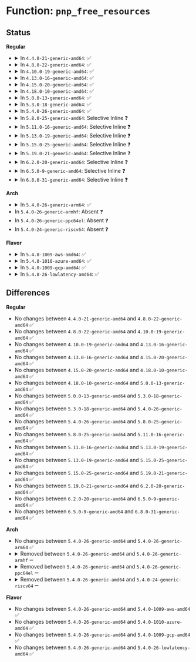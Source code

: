 # Function: <code>pnp_free_resources</code>

## Status
<b>Regular</b>
<ul>
<li>
<details>
<summary>In <code>4.4.0-21-generic-amd64</code>: ✅</summary>

```c
void pnp_free_resources(struct pnp_dev * dev)
```

```json
{
  "name": "pnp_free_resources",
  "collision_type": "Unique Global",
  "inline_type": "No",
  "funcs": [
    {
      "addr": 18446744071583789088,
      "name": "pnp_free_resources",
      "external": true,
      "loc": "drivers/pnp/core.c:121",
      "file": "drivers/pnp/core.c",
      "inline": "seen, unknown",
      "caller_inline": [],
      "caller_func": [
        "drivers/pnp/core.c:pnp_release_device",
        "drivers/pnp/manager.c:pnp_init_resources"
      ]
    }
  ],
  "symbols": [
    {
      "addr": 18446744071583789088,
      "name": "pnp_free_resources",
      "section": ".text",
      "bind": "STB_GLOBAL",
      "size": 102
    }
  ]
}
```
</details>
</li>
<li>
<details>
<summary>In <code>4.8.0-22-generic-amd64</code>: ✅</summary>

```c
void pnp_free_resources(struct pnp_dev * dev)
```

```json
{
  "name": "pnp_free_resources",
  "collision_type": "Unique Global",
  "inline_type": "No",
  "funcs": [
    {
      "addr": 18446744071584115248,
      "name": "pnp_free_resources",
      "external": true,
      "loc": "drivers/pnp/core.c:121",
      "file": "drivers/pnp/core.c",
      "inline": "seen, unknown",
      "caller_inline": [],
      "caller_func": [
        "drivers/pnp/core.c:pnp_release_device",
        "drivers/pnp/manager.c:pnp_init_resources"
      ]
    }
  ],
  "symbols": [
    {
      "addr": 18446744071584115248,
      "name": "pnp_free_resources",
      "section": ".text",
      "bind": "STB_GLOBAL",
      "size": 113
    }
  ]
}
```
</details>
</li>
<li>
<details>
<summary>In <code>4.10.0-19-generic-amd64</code>: ✅</summary>

```c
void pnp_free_resources(struct pnp_dev * dev)
```

```json
{
  "name": "pnp_free_resources",
  "collision_type": "Unique Global",
  "inline_type": "No",
  "funcs": [
    {
      "addr": 18446744071584263248,
      "name": "pnp_free_resources",
      "external": true,
      "loc": "drivers/pnp/core.c:121",
      "file": "drivers/pnp/core.c",
      "inline": "seen, unknown",
      "caller_inline": [],
      "caller_func": [
        "drivers/pnp/core.c:pnp_release_device",
        "drivers/pnp/manager.c:pnp_init_resources"
      ]
    }
  ],
  "symbols": [
    {
      "addr": 18446744071584263248,
      "name": "pnp_free_resources",
      "section": ".text",
      "bind": "STB_GLOBAL",
      "size": 113
    }
  ]
}
```
</details>
</li>
<li>
<details>
<summary>In <code>4.13.0-16-generic-amd64</code>: ✅</summary>

```c
void pnp_free_resources(struct pnp_dev * dev)
```

```json
{
  "name": "pnp_free_resources",
  "collision_type": "Unique Global",
  "inline_type": "No",
  "funcs": [
    {
      "addr": 18446744071584341296,
      "name": "pnp_free_resources",
      "external": true,
      "loc": "drivers/pnp/core.c:121",
      "file": "drivers/pnp/core.c",
      "inline": "seen, unknown",
      "caller_inline": [],
      "caller_func": [
        "drivers/pnp/core.c:pnp_release_device",
        "drivers/pnp/manager.c:pnp_init_resources"
      ]
    }
  ],
  "symbols": [
    {
      "addr": 18446744071584341296,
      "name": "pnp_free_resources",
      "section": ".text",
      "bind": "STB_GLOBAL",
      "size": 114
    }
  ]
}
```
</details>
</li>
<li>
<details>
<summary>In <code>4.15.0-20-generic-amd64</code>: ✅</summary>

```c
void pnp_free_resources(struct pnp_dev * dev)
```

```json
{
  "name": "pnp_free_resources",
  "collision_type": "Unique Global",
  "inline_type": "No",
  "funcs": [
    {
      "addr": 18446744071584746912,
      "name": "pnp_free_resources",
      "external": true,
      "loc": "drivers/pnp/core.c:122",
      "file": "drivers/pnp/core.c",
      "inline": "seen, unknown",
      "caller_inline": [],
      "caller_func": [
        "drivers/pnp/core.c:pnp_release_device",
        "drivers/pnp/manager.c:pnp_init_resources"
      ]
    }
  ],
  "symbols": [
    {
      "addr": 18446744071584746912,
      "name": "pnp_free_resources",
      "section": ".text",
      "bind": "STB_GLOBAL",
      "size": 114
    }
  ]
}
```
</details>
</li>
<li>
<details>
<summary>In <code>4.18.0-10-generic-amd64</code>: ✅</summary>

```c
void pnp_free_resources(struct pnp_dev * dev)
```

```json
{
  "name": "pnp_free_resources",
  "collision_type": "Unique Global",
  "inline_type": "No",
  "funcs": [
    {
      "addr": 18446744071584975376,
      "name": "pnp_free_resources",
      "external": true,
      "loc": "drivers/pnp/core.c:122",
      "file": "drivers/pnp/core.c",
      "inline": "seen, unknown",
      "caller_inline": [],
      "caller_func": [
        "drivers/pnp/core.c:pnp_release_device",
        "drivers/pnp/manager.c:pnp_init_resources"
      ]
    }
  ],
  "symbols": [
    {
      "addr": 18446744071584975376,
      "name": "pnp_free_resources",
      "section": ".text",
      "bind": "STB_GLOBAL",
      "size": 114
    }
  ]
}
```
</details>
</li>
<li>
<details>
<summary>In <code>5.0.0-13-generic-amd64</code>: ✅</summary>

```c
void pnp_free_resources(struct pnp_dev * dev)
```

```json
{
  "name": "pnp_free_resources",
  "collision_type": "Unique Global",
  "inline_type": "No",
  "funcs": [
    {
      "addr": 18446744071585080096,
      "name": "pnp_free_resources",
      "external": true,
      "loc": "drivers/pnp/core.c:122",
      "file": "drivers/pnp/core.c",
      "inline": "seen, unknown",
      "caller_inline": [],
      "caller_func": [
        "drivers/pnp/core.c:pnp_release_device",
        "drivers/pnp/manager.c:pnp_init_resources"
      ]
    }
  ],
  "symbols": [
    {
      "addr": 18446744071585080096,
      "name": "pnp_free_resources",
      "section": ".text",
      "bind": "STB_GLOBAL",
      "size": 114
    }
  ]
}
```
</details>
</li>
<li>
<details>
<summary>In <code>5.3.0-18-generic-amd64</code>: ✅</summary>

```c
void pnp_free_resources(struct pnp_dev * dev)
```

```json
{
  "name": "pnp_free_resources",
  "collision_type": "Unique Global",
  "inline_type": "No",
  "funcs": [
    {
      "addr": 18446744071585284624,
      "name": "pnp_free_resources",
      "external": true,
      "loc": "drivers/pnp/core.c:122",
      "file": "drivers/pnp/core.c",
      "inline": "seen, unknown",
      "caller_inline": [],
      "caller_func": [
        "drivers/pnp/core.c:pnp_release_device",
        "drivers/pnp/manager.c:pnp_init_resources"
      ]
    }
  ],
  "symbols": [
    {
      "addr": 18446744071585284624,
      "name": "pnp_free_resources",
      "section": ".text",
      "bind": "STB_GLOBAL",
      "size": 104
    }
  ]
}
```
</details>
</li>
<li>
<details>
<summary>In <code>5.4.0-26-generic-amd64</code>: ✅</summary>

```c
void pnp_free_resources(struct pnp_dev * dev)
```

```json
{
  "name": "pnp_free_resources",
  "collision_type": "Unique Global",
  "inline_type": "No",
  "funcs": [
    {
      "addr": 18446744071585422592,
      "name": "pnp_free_resources",
      "external": true,
      "loc": "drivers/pnp/core.c:122",
      "file": "drivers/pnp/core.c",
      "inline": "seen, unknown",
      "caller_inline": [],
      "caller_func": [
        "drivers/pnp/core.c:pnp_release_device",
        "drivers/pnp/manager.c:pnp_init_resources"
      ]
    }
  ],
  "symbols": [
    {
      "addr": 18446744071585422592,
      "name": "pnp_free_resources",
      "section": ".text",
      "bind": "STB_GLOBAL",
      "size": 104
    }
  ]
}
```
</details>
</li>
<li>
<details>
<summary>In <code>5.8.0-25-generic-amd64</code>: Selective Inline ❓</summary>

```c
void pnp_free_resources(struct pnp_dev * dev)
```

```json
{
  "name": "pnp_free_resources",
  "collision_type": "Unique Global",
  "inline_type": "Selective",
  "funcs": [
    {
      "addr": 18446744071586137746,
      "name": "pnp_free_resources",
      "external": true,
      "loc": "drivers/pnp/core.c:122",
      "file": "drivers/pnp/core.c",
      "inline": "not declared, inlined",
      "caller_inline": [
        "drivers/pnp/core.c:pnp_release_device"
      ],
      "caller_func": [
        "drivers/pnp/manager.c:pnp_init_resources"
      ]
    }
  ],
  "symbols": [
    {
      "addr": 18446744071586138352,
      "name": "pnp_free_resources",
      "section": ".text",
      "bind": "STB_GLOBAL",
      "size": 104
    }
  ]
}
```
</details>
</li>
<li>
<details>
<summary>In <code>5.11.0-16-generic-amd64</code>: Selective Inline ❓</summary>

```c
void pnp_free_resources(struct pnp_dev * dev)
```

```json
{
  "name": "pnp_free_resources",
  "collision_type": "Unique Global",
  "inline_type": "Selective",
  "funcs": [
    {
      "addr": 18446744071586256722,
      "name": "pnp_free_resources",
      "external": true,
      "loc": "drivers/pnp/core.c:122",
      "file": "drivers/pnp/core.c",
      "inline": "not declared, inlined",
      "caller_inline": [
        "drivers/pnp/core.c:pnp_release_device"
      ],
      "caller_func": [
        "drivers/pnp/manager.c:pnp_init_resources"
      ]
    }
  ],
  "symbols": [
    {
      "addr": 18446744071586257328,
      "name": "pnp_free_resources",
      "section": ".text",
      "bind": "STB_GLOBAL",
      "size": 104
    }
  ]
}
```
</details>
</li>
<li>
<details>
<summary>In <code>5.13.0-19-generic-amd64</code>: Selective Inline ❓</summary>

```c
void pnp_free_resources(struct pnp_dev * dev)
```

```json
{
  "name": "pnp_free_resources",
  "collision_type": "Unique Global",
  "inline_type": "Selective",
  "funcs": [
    {
      "addr": 18446744071586130754,
      "name": "pnp_free_resources",
      "external": true,
      "loc": "drivers/pnp/core.c:122",
      "file": "drivers/pnp/core.c",
      "inline": "not declared, inlined",
      "caller_inline": [
        "drivers/pnp/core.c:pnp_release_device"
      ],
      "caller_func": [
        "drivers/pnp/manager.c:pnp_init_resources"
      ]
    }
  ],
  "symbols": [
    {
      "addr": 18446744071586131360,
      "name": "pnp_free_resources",
      "section": ".text",
      "bind": "STB_GLOBAL",
      "size": 104
    }
  ]
}
```
</details>
</li>
<li>
<details>
<summary>In <code>5.15.0-25-generic-amd64</code>: Selective Inline ❓</summary>

```c
void pnp_free_resources(struct pnp_dev * dev)
```

```json
{
  "name": "pnp_free_resources",
  "collision_type": "Unique Global",
  "inline_type": "Selective",
  "funcs": [
    {
      "addr": 18446744071586631490,
      "name": "pnp_free_resources",
      "external": true,
      "loc": "drivers/pnp/core.c:110",
      "file": "drivers/pnp/core.c",
      "inline": "not declared, inlined",
      "caller_inline": [
        "drivers/pnp/core.c:pnp_release_device"
      ],
      "caller_func": [
        "drivers/pnp/manager.c:pnp_init_resources"
      ]
    }
  ],
  "symbols": [
    {
      "addr": 18446744071586632048,
      "name": "pnp_free_resources",
      "section": ".text",
      "bind": "STB_GLOBAL",
      "size": 104
    }
  ]
}
```
</details>
</li>
<li>
<details>
<summary>In <code>5.19.0-21-generic-amd64</code>: Selective Inline ❓</summary>

```c
void pnp_free_resources(struct pnp_dev * dev)
```

```json
{
  "name": "pnp_free_resources",
  "collision_type": "Unique Global",
  "inline_type": "Selective",
  "funcs": [
    {
      "addr": 18446744071587897266,
      "name": "pnp_free_resources",
      "external": true,
      "loc": "drivers/pnp/core.c:110",
      "file": "drivers/pnp/core.c",
      "inline": "not declared, inlined",
      "caller_inline": [
        "drivers/pnp/core.c:pnp_release_device"
      ],
      "caller_func": [
        "drivers/pnp/manager.c:pnp_init_resources"
      ]
    }
  ],
  "symbols": [
    {
      "addr": 18446744071587897888,
      "name": "pnp_free_resources",
      "section": ".text",
      "bind": "STB_GLOBAL",
      "size": 112
    }
  ]
}
```
</details>
</li>
<li>
<details>
<summary>In <code>6.2.0-20-generic-amd64</code>: Selective Inline ❓</summary>

```c
void pnp_free_resources(struct pnp_dev * dev)
```

```json
{
  "name": "pnp_free_resources",
  "collision_type": "Unique Global",
  "inline_type": "Selective",
  "funcs": [
    {
      "addr": 18446744071589246770,
      "name": "pnp_free_resources",
      "external": true,
      "loc": "drivers/pnp/core.c:110",
      "file": "drivers/pnp/core.c",
      "inline": "not declared, inlined",
      "caller_inline": [
        "drivers/pnp/core.c:pnp_release_device"
      ],
      "caller_func": [
        "drivers/pnp/manager.c:pnp_init_resources"
      ]
    }
  ],
  "symbols": [
    {
      "addr": 18446744071589247456,
      "name": "pnp_free_resources",
      "section": ".text",
      "bind": "STB_GLOBAL",
      "size": 112
    }
  ]
}
```
</details>
</li>
<li>
<details>
<summary>In <code>6.5.0-9-generic-amd64</code>: Selective Inline ❓</summary>

```c
void pnp_free_resources(struct pnp_dev * dev)
```

```json
{
  "name": "pnp_free_resources",
  "collision_type": "Unique Global",
  "inline_type": "Selective",
  "funcs": [
    {
      "addr": 18446744071589543522,
      "name": "pnp_free_resources",
      "external": true,
      "loc": "drivers/pnp/core.c:110",
      "file": "drivers/pnp/core.c",
      "inline": "not declared, inlined",
      "caller_inline": [
        "drivers/pnp/core.c:pnp_release_device"
      ],
      "caller_func": [
        "drivers/pnp/manager.c:pnp_init_resources"
      ]
    }
  ],
  "symbols": [
    {
      "addr": 18446744071589544208,
      "name": "pnp_free_resources",
      "section": ".text",
      "bind": "STB_GLOBAL",
      "size": 112
    }
  ]
}
```
</details>
</li>
<li>
<details>
<summary>In <code>6.8.0-31-generic-amd64</code>: Selective Inline ❓</summary>

```c
void pnp_free_resources(struct pnp_dev * dev)
```

```json
{
  "name": "pnp_free_resources",
  "collision_type": "Unique Global",
  "inline_type": "Selective",
  "funcs": [
    {
      "addr": 18446744071589851858,
      "name": "pnp_free_resources",
      "external": true,
      "loc": "drivers/pnp/core.c:110",
      "file": "drivers/pnp/core.c",
      "inline": "not declared, inlined",
      "caller_inline": [
        "drivers/pnp/core.c:pnp_release_device"
      ],
      "caller_func": [
        "drivers/pnp/manager.c:pnp_init_resources"
      ]
    }
  ],
  "symbols": [
    {
      "addr": 18446744071589852544,
      "name": "pnp_free_resources",
      "section": ".text",
      "bind": "STB_GLOBAL",
      "size": 112
    }
  ]
}
```
</details>
</li>
</ul>
<b>Arch</b>
<ul>
<li>
<details>
<summary>In <code>5.4.0-26-generic-arm64</code>: ✅</summary>

```c
void pnp_free_resources(struct pnp_dev * dev)
```

```json
{
  "name": "pnp_free_resources",
  "collision_type": "Unique Global",
  "inline_type": "No",
  "funcs": [
    {
      "addr": 18446603336497704424,
      "name": "pnp_free_resources",
      "external": true,
      "loc": "drivers/pnp/core.c:122",
      "file": "drivers/pnp/core.c",
      "inline": "seen, unknown",
      "caller_inline": [],
      "caller_func": [
        "drivers/pnp/core.c:pnp_release_device",
        "drivers/pnp/manager.c:pnp_init_resources"
      ]
    }
  ],
  "symbols": [
    {
      "addr": 18446603336497704424,
      "name": "pnp_free_resources",
      "section": ".text",
      "bind": "STB_GLOBAL",
      "size": 116
    }
  ]
}
```
</details>
</li>
<li>
In <code>5.4.0-26-generic-armhf</code>: Absent ❓
</li>
<li>
In <code>5.4.0-26-generic-ppc64el</code>: Absent ❓
</li>
<li>
In <code>5.4.0-24-generic-riscv64</code>: Absent ❓
</li>
</ul>
<b>Flavor</b>
<ul>
<li>
<details>
<summary>In <code>5.4.0-1009-aws-amd64</code>: ✅</summary>

```c
void pnp_free_resources(struct pnp_dev * dev)
```

```json
{
  "name": "pnp_free_resources",
  "collision_type": "Unique Global",
  "inline_type": "No",
  "funcs": [
    {
      "addr": 18446744071585185120,
      "name": "pnp_free_resources",
      "external": true,
      "loc": "drivers/pnp/core.c:122",
      "file": "drivers/pnp/core.c",
      "inline": "seen, unknown",
      "caller_inline": [],
      "caller_func": [
        "drivers/pnp/core.c:pnp_release_device",
        "drivers/pnp/manager.c:pnp_init_resources"
      ]
    }
  ],
  "symbols": [
    {
      "addr": 18446744071585185120,
      "name": "pnp_free_resources",
      "section": ".text",
      "bind": "STB_GLOBAL",
      "size": 104
    }
  ]
}
```
</details>
</li>
<li>
<details>
<summary>In <code>5.4.0-1010-azure-amd64</code>: ✅</summary>

```c
void pnp_free_resources(struct pnp_dev * dev)
```

```json
{
  "name": "pnp_free_resources",
  "collision_type": "Unique Global",
  "inline_type": "No",
  "funcs": [
    {
      "addr": 18446744071585137328,
      "name": "pnp_free_resources",
      "external": true,
      "loc": "drivers/pnp/core.c:122",
      "file": "drivers/pnp/core.c",
      "inline": "seen, unknown",
      "caller_inline": [],
      "caller_func": [
        "drivers/pnp/core.c:pnp_release_device",
        "drivers/pnp/manager.c:pnp_init_resources"
      ]
    }
  ],
  "symbols": [
    {
      "addr": 18446744071585137328,
      "name": "pnp_free_resources",
      "section": ".text",
      "bind": "STB_GLOBAL",
      "size": 104
    }
  ]
}
```
</details>
</li>
<li>
<details>
<summary>In <code>5.4.0-1009-gcp-amd64</code>: ✅</summary>

```c
void pnp_free_resources(struct pnp_dev * dev)
```

```json
{
  "name": "pnp_free_resources",
  "collision_type": "Unique Global",
  "inline_type": "No",
  "funcs": [
    {
      "addr": 18446744071585372992,
      "name": "pnp_free_resources",
      "external": true,
      "loc": "drivers/pnp/core.c:122",
      "file": "drivers/pnp/core.c",
      "inline": "seen, unknown",
      "caller_inline": [],
      "caller_func": [
        "drivers/pnp/core.c:pnp_release_device",
        "drivers/pnp/manager.c:pnp_init_resources"
      ]
    }
  ],
  "symbols": [
    {
      "addr": 18446744071585372992,
      "name": "pnp_free_resources",
      "section": ".text",
      "bind": "STB_GLOBAL",
      "size": 104
    }
  ]
}
```
</details>
</li>
<li>
<details>
<summary>In <code>5.4.0-26-lowlatency-amd64</code>: ✅</summary>

```c
void pnp_free_resources(struct pnp_dev * dev)
```

```json
{
  "name": "pnp_free_resources",
  "collision_type": "Unique Global",
  "inline_type": "No",
  "funcs": [
    {
      "addr": 18446744071585480336,
      "name": "pnp_free_resources",
      "external": true,
      "loc": "drivers/pnp/core.c:122",
      "file": "drivers/pnp/core.c",
      "inline": "seen, unknown",
      "caller_inline": [],
      "caller_func": [
        "drivers/pnp/core.c:pnp_release_device",
        "drivers/pnp/manager.c:pnp_init_resources"
      ]
    }
  ],
  "symbols": [
    {
      "addr": 18446744071585480336,
      "name": "pnp_free_resources",
      "section": ".text",
      "bind": "STB_GLOBAL",
      "size": 104
    }
  ]
}
```
</details>
</li>
</ul>

## Differences
<b>Regular</b>
<ul>
<li>
No changes between <code>4.4.0-21-generic-amd64</code> and <code>4.8.0-22-generic-amd64</code> ✅
</li>
<li>
No changes between <code>4.8.0-22-generic-amd64</code> and <code>4.10.0-19-generic-amd64</code> ✅
</li>
<li>
No changes between <code>4.10.0-19-generic-amd64</code> and <code>4.13.0-16-generic-amd64</code> ✅
</li>
<li>
No changes between <code>4.13.0-16-generic-amd64</code> and <code>4.15.0-20-generic-amd64</code> ✅
</li>
<li>
No changes between <code>4.15.0-20-generic-amd64</code> and <code>4.18.0-10-generic-amd64</code> ✅
</li>
<li>
No changes between <code>4.18.0-10-generic-amd64</code> and <code>5.0.0-13-generic-amd64</code> ✅
</li>
<li>
No changes between <code>5.0.0-13-generic-amd64</code> and <code>5.3.0-18-generic-amd64</code> ✅
</li>
<li>
No changes between <code>5.3.0-18-generic-amd64</code> and <code>5.4.0-26-generic-amd64</code> ✅
</li>
<li>
No changes between <code>5.4.0-26-generic-amd64</code> and <code>5.8.0-25-generic-amd64</code> ✅
</li>
<li>
No changes between <code>5.8.0-25-generic-amd64</code> and <code>5.11.0-16-generic-amd64</code> ✅
</li>
<li>
No changes between <code>5.11.0-16-generic-amd64</code> and <code>5.13.0-19-generic-amd64</code> ✅
</li>
<li>
No changes between <code>5.13.0-19-generic-amd64</code> and <code>5.15.0-25-generic-amd64</code> ✅
</li>
<li>
No changes between <code>5.15.0-25-generic-amd64</code> and <code>5.19.0-21-generic-amd64</code> ✅
</li>
<li>
No changes between <code>5.19.0-21-generic-amd64</code> and <code>6.2.0-20-generic-amd64</code> ✅
</li>
<li>
No changes between <code>6.2.0-20-generic-amd64</code> and <code>6.5.0-9-generic-amd64</code> ✅
</li>
<li>
No changes between <code>6.5.0-9-generic-amd64</code> and <code>6.8.0-31-generic-amd64</code> ✅
</li>
</ul>
<b>Arch</b>
<ul>
<li>
No changes between <code>5.4.0-26-generic-amd64</code> and <code>5.4.0-26-generic-arm64</code> ✅
</li>
<li>
<details>
<summary>Removed between <code>5.4.0-26-generic-amd64</code> and <code>5.4.0-26-generic-armhf</code> ➖</summary>

```c
void pnp_free_resources(struct pnp_dev * dev)
```
</details>
</li>
<li>
<details>
<summary>Removed between <code>5.4.0-26-generic-amd64</code> and <code>5.4.0-26-generic-ppc64el</code> ➖</summary>

```c
void pnp_free_resources(struct pnp_dev * dev)
```
</details>
</li>
<li>
<details>
<summary>Removed between <code>5.4.0-26-generic-amd64</code> and <code>5.4.0-24-generic-riscv64</code> ➖</summary>

```c
void pnp_free_resources(struct pnp_dev * dev)
```
</details>
</li>
</ul>
<b>Flavor</b>
<ul>
<li>
No changes between <code>5.4.0-26-generic-amd64</code> and <code>5.4.0-1009-aws-amd64</code> ✅
</li>
<li>
No changes between <code>5.4.0-26-generic-amd64</code> and <code>5.4.0-1010-azure-amd64</code> ✅
</li>
<li>
No changes between <code>5.4.0-26-generic-amd64</code> and <code>5.4.0-1009-gcp-amd64</code> ✅
</li>
<li>
No changes between <code>5.4.0-26-generic-amd64</code> and <code>5.4.0-26-lowlatency-amd64</code> ✅
</li>
</ul>
